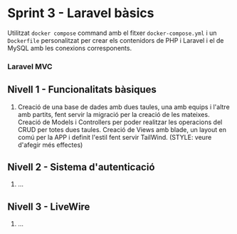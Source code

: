 # Sprint 3 - Laravel bàsics
Utilitzat `docker compose` command amb el fitxer `docker-compose.yml` i un `Dockerfile` personalitzat per crear els contenidors de PHP i Laravel i el de MySQL amb les conexions corresponents.

### Laravel MVC
## Nivell 1 - Funcionalitats bàsiques
1) Creació de una base de dades amb dues taules, una amb equips i l'altre amb partits, fent servir la migració per la creació de les mateixes. Creació de Models i Controllers per poder realitzar les operacions del CRUD per totes dues taules. Creació de Views amb blade, un layout en comú per la APP i definit l'estil fent servir TailWind. (STYLE: veure d'afegir més effectes)

## Nivell 2 - Sistema d'autenticació
1) ...

## Nivell 3 - LiveWire
1) ...
